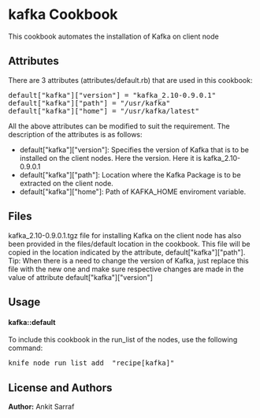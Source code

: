 kafka Cookbook
==============
This cookbook automates the installation of Kafka on client node

Attributes
----------
There are 3 attributes (attributes/default.rb) that are used in this cookbook:
<pre>
default["kafka"]["version"] = "kafka_2.10-0.9.0.1"
default["kafka"]["path"] = "/usr/kafka"
default["kafka"]["home"] = "/usr/kafka/latest"
</pre>
All the above attributes can be modified to suit the requirement. The description of the attributes is as follows:<br />
- default["kafka"]["version"]: Specifies the version of Kafka that is to be installed on the client nodes. Here the version. Here it is kafka_2.10-0.9.0.1
- default["kafka"]["path"]: Location where the Kafka Package is to be extracted on the client node.
- default["kafka"]["home"]: Path of KAFKA_HOME enviroment variable.

Files
-----
kafka_2.10-0.9.0.1.tgz file for installing Kafka on the client node has also been provided in the files/default location in the cookbook. This file will be copied in the location indicated by the attribute, default["kafka"]["path"]. <br/>
Tip: When there is a need to change the version of Kafka, just replace this file with the new one and make sure respective changes are made in the value of attribute default["kafka"]["version"]

Usage
-----
#### kafka::default
To include this cookbook in the run_list of the nodes, use the following command:
<pre>
knife node run_list add <FQDN_Unique_Identity_of_Node> "recipe[kafka]"
</pre>

License and Authors
-------------------
<b>Author:</b> Ankit Sarraf<br/>
